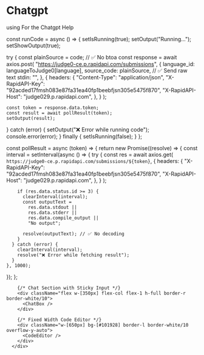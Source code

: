 # Chatgpt
using For the Chatgpt Help


  const runCode = async () => {
  setIsRunning(true);
  setOutput("Running...");
  setShowOutput(true);

  try {
    const plainSource = code; // ✅ No btoa
    const response = await axios.post(
      "https://judge0-ce.p.rapidapi.com/submissions",
      {
        language_id: languageToJudge0[language],
        source_code: plainSource, // ✅ Send raw text
        stdin: "",
      },
      {
        headers: {
          "Content-Type": "application/json",
          "X-RapidAPI-Key": "92acded17fmsh083e87fa31ea40fp1beebfjsn305e5475f870",
          "X-RapidAPI-Host": "judge029.p.rapidapi.com",
        },
      }
    );

    const token = response.data.token;
    const result = await pollResult(token);
    setOutput(result);
  } catch (error) {
    setOutput("❌ Error while running code");
    console.error(error);
  } finally {
    setIsRunning(false);
  }
};


  const pollResult = async (token) => {
  return new Promise((resolve) => {
    const interval = setInterval(async () => {
      try {
        const res = await axios.get(
          `https://judge0-ce.p.rapidapi.com/submissions/${token}`,
          {
            headers: {
              "X-RapidAPI-Key": "92acded17fmsh083e87fa31ea40fp1beebfjsn305e5475f870",
              "X-RapidAPI-Host": "judge029.p.rapidapi.com",
            },
          }
        );

        if (res.data.status.id >= 3) {
          clearInterval(interval);
          const outputText =
            res.data.stdout ||
            res.data.stderr ||
            res.data.compile_output ||
            "No output";

          resolve(outputText); // ✅ No decoding
        }
      } catch (error) {
        clearInterval(interval);
        resolve("❌ Error while fetching result");
      }
    }, 1000);
  });
};





 <div className="flex flex-1 overflow-hidden">
        
        {/* Chat Section with Sticky Input */}
        <div className="flex w-[350px] flex-col flex-1 h-full border-r border-white/10">
          <ChatBox />
        </div>

        {/* Fixed Width Code Editor */}
        <div className="w-[650px] bg-[#101928] border-l border-white/10 overflow-y-auto">
          <CodeEditor />
        </div>
      </div>